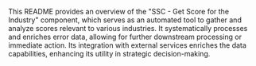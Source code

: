 This README provides an overview of the "SSC - Get Score for the Industry" component, which serves as an automated tool to gather and analyze scores relevant to various industries. It systematically processes and enriches error data, allowing for further downstream processing or immediate action. Its integration with external services enriches the data capabilities, enhancing its utility in strategic decision-making.
